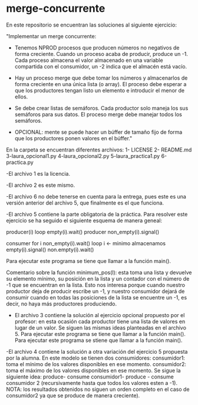 # merge-concurrente
En este repositorio se encuentran las soluciones al siguiente ejercicio:

"Implementar un merge concurrente:
- Tenemos NPROD procesos que producen números no negativos de forma
creciente. Cuando un proceso acaba de producir, produce un -1. 
Cada proceso almacena el valor almacenado en una variable compartida con el consumidor,
un -2 indica que el almacén está vacío.

- Hay un proceso merge que debe tomar los números y almacenarlos de
forma creciente en una única lista (o array). El proceso debe esperar a que
los productores tengan listo un elemento e introducir el menor de
ellos.

- Se debe crear listas de semáforos. Cada productor solo maneja los
sus semáforos para sus datos. El proceso merge debe manejar todos los
semáforos.

- OPCIONAL: mente se puede hacer un búffer de tamaño fijo de forma que
los productores ponen valores en el búffer."

En la carpeta se encuentran diferentes archivos:
1- LICENSE
2- README.md
3-laura_opcional1.py
4-laura_opcional2.py
5-laura_practica1.py
6-practica.py

  -El archivo 1 es la licencia.
  
  -El archivo 2 es este mismo.
  
  -El archivo 6 no debe tenerse en cuenta para la entrega, pues este es una versión anterior del archivo 5, que finalmente es el que funciona.

  -El archivo 5 contiene la parte obligatoria de la práctica. Para resolver este ejercicio se ha seguido el siguiente esquema de manera geneal:

producer(i)
loop
    empty(i).wait()
    producer
    non_empty(i).signal()
    
consumer 
for i
    non_empty(i).wait()
loop
    i <- minimo
    almacenamos
    empty(i).signal() 
    non.empty(i).wait() 
   
Para ejecutar este programa se tiene que llamar a la función main().

Comentario sobre la función minimum_pos(l): esta toma una lista y devuelve su elemento mínimo, su posición en la lista y un contador con el número de -1 que se encuentran en la lista. Esto nos interesa porque cuando nuestro productor deja de producir escribe un -1, y nuestro consumidor dejará de consumir cuando en todas las posiciones de la lista se encuentre un -1, es decir, no haya más productores produciendo.

  - El archivo 3 contiene la solución al ejercicio opcional propuesto por el profesor: en esta ocasión cada productor tiene una lista de valores en lugar de un valor. Se siguen las mismas ideas planteadas en el archivo 5. Para ejecutar este programa se tiene que llamar a la función main().
Para ejecutar este programa se stiene que llamar a la función main().

  -El archivo 4 contiene la solución a otra variación del ejercicio 5 propuesta por la alumna. En este modelo se tienen dos consumidores:
  consumidor1: toma el mínimo de los valores disponibles en ese momento.
  consumidor2: toma el máximo de los valores disponibles en ese momento.
  Se sigue la siguiente idea: produce- consume consumidor1- produce - consume consumidor 2 (recursivamente hasta que todos los valores esten a -1). NOTA: los resultados obtenidos no siguen un orden completo en el caso de consumidor2 ya que se produce de manera creciente).

